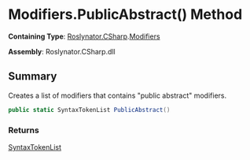# Modifiers\.PublicAbstract\(\) Method

**Containing Type**: [Roslynator.CSharp](../../README.md)\.[Modifiers](../README.md)

**Assembly**: Roslynator\.CSharp\.dll

## Summary

Creates a list of modifiers that contains "public abstract" modifiers\.

```csharp
public static SyntaxTokenList PublicAbstract()
```

### Returns

[SyntaxTokenList](https://docs.microsoft.com/en-us/dotnet/api/microsoft.codeanalysis.syntaxtokenlist)

